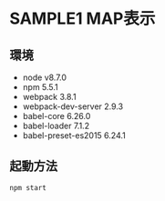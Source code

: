 # SAMPLE1 MAP表示

## 環境
- node v8.7.0
- npm 5.5.1
- webpack 3.8.1
- webpack-dev-server 2.9.3
- babel-core 6.26.0
- babel-loader 7.1.2
- babel-preset-es2015 6.24.1

## 起動方法

` npm start
`